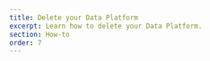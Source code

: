 ```yaml
---
title: Delete your Data Platform
excerpt: Learn how to delete your Data Platform.
section: How-to
order: 7
---
```


